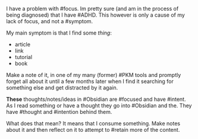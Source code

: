 I have a problem with #focus.  Im pretty sure (and am in the process of being diagnosed) that I have #ADHD. This however is only a cause of my lack of focus, and not a #symptom. 

My main symptom is that I find some *thing*:
- article
- link
- tutorial 
- book

Make a note of it, in one of my many (former) #PKM tools and promptly forget all about it until a few months later when I find it searching for something else and get distracted by it again. 

**These** thoughts/notes/ideas in #Obsidian are #focused and have #intent. As I read something or have a thought they go into #Obsidian and the. They have #thought and #intention behind them. 

What does that mean? It means that I consume something. Make notes about it and then reflect on it to attempt to #retain more of the content. 